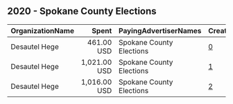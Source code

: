 ## 2020 - Spokane County Elections 
|OrganizationName|Spent|PayingAdvertiserNames|CreativeUrls|Impressions|Genders|AgeBrackets|CountryCodes|BillingAddresses|CandidateBallotInformation|
|:---|---:|:---|:---|---:|:---|:---|:---|:---|:---|
|Desautel Hege|461.00 USD|Spokane County Elections|[0](https://www.snap.com/political-ads/asset/325019d4e365c50c3e6f97c13778dae75f470c6b7ccdaac3ad1f972496622b47?mediaType=png)|219,865|||united states|"315 W Riverside,Spokane,99201,US"|Voter Registration and Education|
|Desautel Hege|1,021.00 USD|Spokane County Elections|[1](https://www.snap.com/political-ads/asset/96d789cbb1f2ec4daa7defd92d67ceba6b7ad31519fc9d78aba16f98af8a62c5?mediaType=png)|490,594|||united states|"315 W Riverside,Spokane,99201,US"|Voter Registration and Education|
|Desautel Hege|1,016.00 USD|Spokane County Elections|[2](https://www.snap.com/political-ads/asset/1880649795839f953dee8a1de030547da9c8c3ead97a8a6e7c5c6490e5e72f09?mediaType=png)|488,347|||united states|"315 W Riverside,Spokane,99201,US"|Voter Registration and Education|
